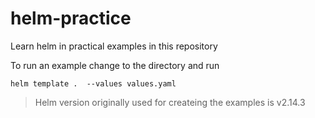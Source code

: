 # helm-practice
Learn helm in practical examples in this repository

To run an example change to the directory and run
```
helm template .  --values values.yaml
```

> Helm version originally used for createing the examples is v2.14.3
